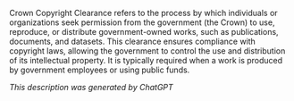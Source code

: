 Crown Copyright Clearance refers to the process by which individuals or organizations seek permission from the government (the Crown) to use, reproduce, or distribute government-owned works, such as publications, documents, and datasets. This clearance ensures compliance with copyright laws, allowing the government to control the use and distribution of its intellectual property. It is typically required when a work is produced by government employees or using public funds.

*This description was generated by ChatGPT*